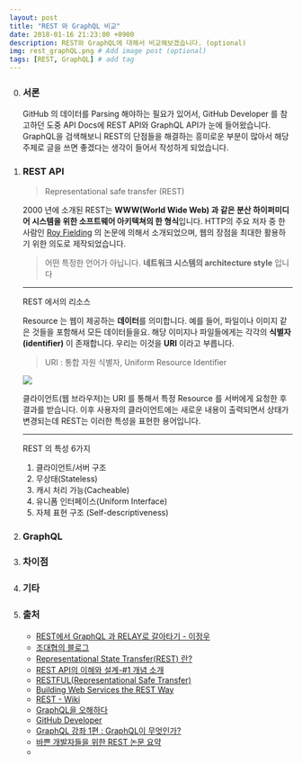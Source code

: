 ```yaml
---
layout: post
title: "REST 와 GraphQL 비교"
date: 2018-01-16 21:23:00 +0900
description: REST와 GraphQL에 대해서 비교해보겠습니다. (optional)
img: rest_graphQL.png # Add image post (optional)
tags: [REST, GraphQL] # add tag
---
```


0. ### 서론

      GitHub 의 데이터를 Parsing 해야하는 필요가 있어서, GitHub Developer 를 참고하던 도중 API Docs에 REST API와 GraphQL API가 눈에 들어왔습니다. GraphQL을 검색해보니 REST의 단점들을 해결하는 흥미로운 부분이 많아서 해당 주제로 글을 쓰면 좋겠다는 생각이 들어서 작성하게 되었습니다. 

1. ### REST API

      > Representational safe transfer (REST)

      2000 년에 소개된 REST는 **WWW(World Wide Web) 과 같은 분산 하이퍼미디어 시스템을 위한 소프트웨어 아키텍쳐의 한 형식**입니다. HTTP의 주요 저자 중 한 사람인 [Roy Fielding](https://www.google.co.kr/search?q=Roy+Fielding&oq=Roy+Fielding&aqs=chrome..69i57j69i59j69i60l2j0l2.988j0j4&sourceid=chrome&ie=UTF-8) 의 논문에 의해서 소개되었으며, 웹의 장점을 최대한 활용하기 위한 의도로 제작되었습니다.

      > 어떤 특정한 언어가 아닙니다. **네트워크 시스템의 architecture style** 입니다

      ---

      REST 에서의 리소스

      Resource 는 웹이 제공하는 **데이터**를 의미합니다. 예를 들어, 파일이나 이미지 같은 것들을 포함해서 모든 데이터들을요. 해당 이미지나 파일들에게는 각각의 **식별자(identifier)** 이 존재합니다. 우리는 이것을 **URI** 이라고 부릅니다.

      > URI : 통합 자원 식별자, Uniform Resource Identifier

      ![](https://i.imgur.com/E2oqZDm.png)

      클라이언트(웹 브라우저)는 URI 를 통해서 특정 Resource 를 서버에게 요청한 후 결과를 받습니다. 이후 사용자의 클라이언트에는 새로운 내용이 출력되면서 상태가 변경되는데 REST는 이러한 특성을 표현한 용어입니다.

      ---

      REST 의 특성 6가지

      1. 클라이언트/서버 구조
      2. 무상태(Stateless)
      3. 캐시 처리 가능(Cacheable)
      4. 유니폼 인터페이스(Uniform Interface)
      5. 자체 표현 구조 (Self-descriptiveness)

2. ### GraphQL

3. ### 차이점

4. ### 기타

5. ### 출처

      - [REST에서 GraphQL 과 RELAY로 갈아타기 - 이정우](https://www.slideshare.net/deview/112rest-graph-ql-relay)
      - [조대협의 블로그](http://bcho.tistory.com/953)
      - [Representational State Transfer(REST) 란?](http://egloos.zum.com/tiger5net/v/5202221)
      - [REST API의 이해와 설계-#1 개념 소개](http://bcho.tistory.com/953)
      - [RESTFUL(Representational Safe Transfer)](http://egloos.zum.com/tiger5net/v/5202221)
      - [Building Web Services the REST Way](http://www.xfront.com/REST-Web-Services.html)
      - [REST - Wiki](https://ko.wikipedia.org/wiki/REST)
      - [GraphQL을 오해하다](https://medium.com/@FourwingsY/graphql%EC%9D%84-%EC%98%A4%ED%95%B4%ED%95%98%EB%8B%A4-3216f404134)
      - [GitHub Developer](https://developer.github.com/v3/guides/getting-started/)
      - [GraphQL 강좌 1편 : GraphQL이 무엇인가?](https://velopert.com/2318)
      - [바쁜 개발자들을 위한 REST 논문 요약](https://blog.npcode.com/2017/03/02/%EB%B0%94%EC%81%9C-%EA%B0%9C%EB%B0%9C%EC%9E%90%EB%93%A4%EC%9D%84-%EC%9C%84%ED%95%9C-rest-%EB%85%BC%EB%AC%B8-%EC%9A%94%EC%95%BD/)
      - ​
